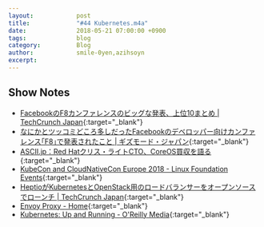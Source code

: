 ```yaml
---
layout:            post
title:             "#44 Kubernetes.m4a"
date:              2018-05-21 07:00:00 +0900
tags:              blog
category:          Blog
author:            smile-0yen,azihsoyn
excerpt:           
---
```


## Show Notes
- [FacebookのF8カンファレンスのビッグな発表、上位10まとめ \| TechCrunch Japan](https://jp.techcrunch.com/2018/05/02/2018-05-01-10-big-announcements-from-day-1-of-f8/){:target="_blank"}
- [なにかとツッコミどころ多しだったFacebookのデベロッパー向けカンファレンス｢F8｣で発表されたこと \| ギズモード・ジャパン](https://www.gizmodo.jp/2018/05/facebook-f8-what.html){:target="_blank"}
- [ASCII\.jp：Red Hatクリス・ライトCTO、CoreOS買収を語る](http://ascii.jp/elem/000/001/626/1626852/){:target="_blank"}
- [KubeCon and CloudNativeCon Europe 2018 \- Linux Foundation Events](https://events.linuxfoundation.jp/events/kubecon-cloudnativecon-europe-2018/){:target="_blank"}
- [HeptioがKubernetesとOpenStack用のロードバランサーをオープンソースでローンチ \| TechCrunch Japan](https://jp.techcrunch.com/2018/04/24/2018-04-23-heptio-launches-an-open-source-load-balancer-for-kubernetes-and-openstack/){:target="_blank"}
- [Envoy Proxy \- Home](https://www.envoyproxy.io/){:target="_blank"}
- [Kubernetes: Up and Running \- O'Reilly Media](http://shop.oreilly.com/product/0636920043874.do){:target="_blank"}
